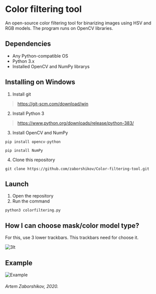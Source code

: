 # Color filtering tool
An open-source color filtering tool for binarizing images using HSV and RGB models. The program runs on OpenCV libraries.

## Dependencies

* Any Python-compatible OS
* Python 3.x
* Installed OpenCV and NumPy librarys

## Installing on Windows
1. Install git

> https://git-scm.com/download/win

2. Install Python 3

> https://www.python.org/downloads/release/python-383/

3. Install OpenCV and NumPy

``pip install opencv-python``

``pip install NumPy``


4. Clone this repository

``git clone https://github.com/zaborshikov/Color-filtering-tool.git``

## Launch
1. Open the repository
2. Run the command

``python3 colorfiltering.py``


## How I can choose mask/color model type?
For this, use 3 lower trackbars. This trackbars need for choose it.

![3lt](https://camo.githubusercontent.com/71d67423e20d0dd33a0e51dc325d336d50f3e2eb/68747470733a2f2f73756e392d31332e757365726170692e636f6d2f45504a444d5f336f6d3078437033616d4d6b6c5343427047587353695a7662556b39523458412f38477450612d37614150552e6a7067)

## Example
![Example](https://sun9-18.userapi.com/hBJ_Dabo8m5XefSuQzQjWHSSjIBI8CpBhZmToQ/wM3a5mAcovM.jpg)

###### Artem Zaborshikov, 2020. 
